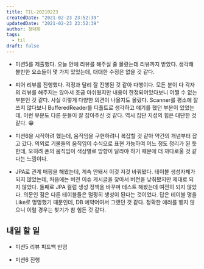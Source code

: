 ```yaml
---
title: TIL-20210223
createdDate: "2021-02-23 23:52:39"
updatedDate: "2021-02-23 23:52:39"
author: 정대화
tags:
  - til
draft: false
---
```


- 미션5를 제출했다. 오늘 안에 리뷰를 해주실 줄 몰랐는데 리뷰까지 받았다. 생각해볼만한 요소들이 몇 가지 있었는데, 대대한 수정은 없을 것 같다.

- 피어 리뷰를 진행했다. 걱정과 달리 잘 진행된 것 같아 다행이다. 모든 분이 다 각자의 리뷰를 해주지는 않아서 조금 아쉬웠지만 내용이 한정되어있다보니 어쩔 수 없는 부분인 것 같다. 사실 이렇게 다양한 의견이 나올지도 몰랐다. Scanner를 평소에 잘 쓰지 않다보니 BufferedReader를 디폴트로 생각하고 얘기를 했던 부분이 있었는데, 이런 부분도 다른 분들이 잘 잡아주신 것 같다. 역시 집단 지성의 힘은 대단한 것 같다. 😁

- 미션6을 시작하려 했는데, 움직임을 구현하려니 복잡할 것 같아 약간의 개념부터 잡고 갔다. 의외로 기물들의 움직임이 수식으로 표현 가능하여 어느 정도 정리가 된 듯 한데, 오히려 폰의 움직임이 색상별로 방향이 달라야 하기 때문에 더 까다로울 것 같다는 느낌이다.

- JPA로 관계 매핑을 해봤는데, 계속 안돼서 이것 저것 바꿔봤다. 테이블 생성자체가 되지 않았는데, 처음에는 버전 이슈 게시글을 찾아서 버전을 낮춰봤지만 제대로 되지 않았다. 둘째로 JPA 컬럼 생성 정책을 바꾸며 테스트 해봤는데 여전히 되지 않았다. 의문인 점은 다른 테이블들은 멀쩡히 생성이 된다는 것이었다. 답은 테이블 명을 Like로 명명했기 때문인데, DB 예약어여서 그랬던 것 같다. 정확한 에러를 뱉지 않으니 이럴 경우는 찾기가 참 힘든 것 같다.

## 내일 할 일

- 미션5 리뷰 피드백 반영

- 미션6 진행

